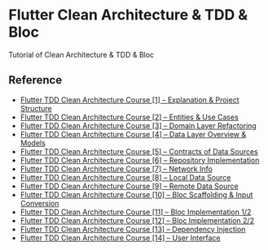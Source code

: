 # Flutter Clean Architecture & TDD & Bloc
Tutorial of Clean Architecture & TDD & Bloc

## Reference
- [Flutter TDD Clean Architecture Course [1] – Explanation & Project Structure](https://www.youtube.com/watch?v=KjE2IDphA_U)
- [Flutter TDD Clean Architecture Course [2] – Entities & Use Cases](https://www.youtube.com/watch?v=lPkWX8xFthE)
- [Flutter TDD Clean Architecture Course [3] – Domain Layer Refactoring](https://www.youtube.com/watch?v=Mmq72a0h4jk)
- [Flutter TDD Clean Architecture Course [4] – Data Layer Overview & Models](https://www.youtube.com/watch?v=keaTZ9M_U1A)
- [Flutter TDD Clean Architecture Course [5] – Contracts of Data Sources](https://www.youtube.com/watch?v=m_lkZo6CYcs)
- [Flutter TDD Clean Architecture Course [6] – Repository Implementation](https://www.youtube.com/watch?v=bfEKPKKy9dA)
- [Flutter TDD Clean Architecture Course [7] – Network Info](https://www.youtube.com/watch?v=xWl7GzMDiwg)
- [Flutter TDD Clean Architecture Course [8] – Local Data Source](https://www.youtube.com/watch?v=fCguzcvLka8)
- [Flutter TDD Clean Architecture Course [9] – Remote Data Source](https://www.youtube.com/watch?v=msGsYPtZnhU)
- [Flutter TDD Clean Architecture Course [10] – Bloc Scaffolding & Input Conversion](https://www.youtube.com/watch?v=Ulk9qUErIa4)
- [Flutter TDD Clean Architecture Course [11] – Bloc Implementation 1/2](https://www.youtube.com/watch?v=a8f_qpVHa3w)
- [Flutter TDD Clean Architecture Course [12] – Bloc Implementation 2/2](https://www.youtube.com/watch?v=YSNeS5S5Nqw)
- [Flutter TDD Clean Architecture Course [13] – Dependency Injection](https://www.youtube.com/watch?v=gfLb4rqzio4)
- [Flutter TDD Clean Architecture Course [14] – User Interface](https://www.youtube.com/watch?v=G-R-1rzR3zw)